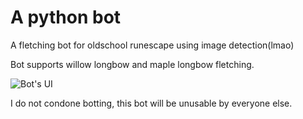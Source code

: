 # A python bot
A fletching bot for oldschool runescape using image detection(lmao)

Bot supports willow longbow and maple longbow fletching.

![Bot's UI](https://github.com/Fuchsiaff/python_bot_for_osrs/blob/master/images/gui.PNG)









I do not condone botting, this bot will be unusable by everyone else.
